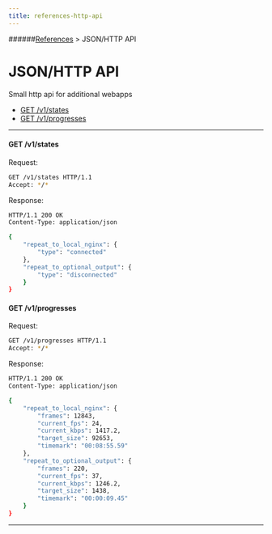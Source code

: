 ```yaml
---
title: references-http-api
---
```

######[References](../docs/references-index.html) > JSON/HTTP API
# JSON/HTTP API

Small http api for additional webapps

* [GET /v1/states](#get-v1-states)
* [GET /v1/progresses](#get-v1-progresses)

---

#### GET /v1/states

Request:

```sh
GET /v1/states HTTP/1.1
Accept: */*
```

Response:

```sh
HTTP/1.1 200 OK
Content-Type: application/json

{
    "repeat_to_local_nginx": {
        "type": "connected"
    },
    "repeat_to_optional_output": {
        "type": "disconnected"
    }
}
```

#### GET /v1/progresses

Request:

```sh
GET /v1/progresses HTTP/1.1
Accept: */*
```

Response:

```sh
HTTP/1.1 200 OK
Content-Type: application/json

{
    "repeat_to_local_nginx": {
        "frames": 12843,
        "current_fps": 24,
        "current_kbps": 1417.2,
        "target_size": 92653,
        "timemark": "00:08:55.59"
    },
    "repeat_to_optional_output": {
        "frames": 220,
        "current_fps": 37,
        "current_kbps": 1246.2,
        "target_size": 1438,
        "timemark": "00:00:09.45"
    }
}
```

---